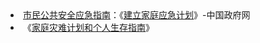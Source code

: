<li><a href="https://www.gov.cn/ztzl/yjzn/index.htm">市民公共安全应急指南</a>：《<a href="https://www.gov.cn/ztzl/yjzn/content_549024.htm" title="《建立家庭应急计划》">建立家庭应急计划</a>》-中国政府网</li>

<li>《<a href="https://www.sandiego.gov/sites/default/files/family-disaster-plan-chinese.pdf" title="《家庭灾难计划和个人生存指南》">家庭灾难计划和个人生存指南</a>》</li>


